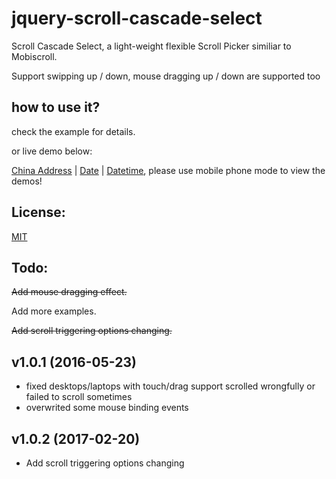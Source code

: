 # jquery-scroll-cascade-select
Scroll Cascade Select, a light-weight flexible Scroll Picker similiar to Mobiscroll. 

Support swipping up / down, mouse dragging up / down are supported too


## how to use it?


check the example for details.

or live demo below:

[China Address](http://www.iampua.com/pui/jscs-address.html) | [Date](http://www.iampua.com/pui/jscs-date.html) | [Datetime](http://www.iampua.com/pui/jscs-datetime.html), please use mobile phone mode to view the demos!


## License:

[MIT](https://github.com/nelsonkuang/jquery-scroll-cascade-select/blob/master/LICENSE)

## Todo:

~~Add mouse dragging effect.~~

Add more examples.

~~Add scroll triggering options changing.~~


v1.0.1 (2016-05-23)
-------------------

- fixed desktops/laptops with touch/drag support scrolled wrongfully or failed to scroll sometimes
- overwrited some mouse binding events

v1.0.2 (2017-02-20)
-------------------

- Add scroll triggering options changing
